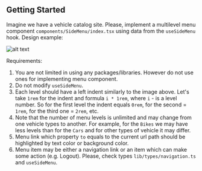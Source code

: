 ## Getting Started

Imagine we have a vehicle catalog site. Please, implement a multilevel menu component `components/SideMenu/index.tsx` using data from the `useSideMenu` hook. Design example:

![alt text](https://i.stack.imgur.com/agMDJ.png)

Requirements:

1. You are not limited in using any packages/libraries. However do not use ones for implementing menu component.
2. Do not modify `useSideMenu`.
3. Each level should have a left indent similarly to the image above. Let's take `1rem` for the indent and formula `i * 1rem`, where `i` - is a level number. So for the first level the indent equals `0rem`, for the second = `1rem`, for the third one = `2rem`, etc.
4. Note that the number of menu levels is unlimited and may change from one vehicle types to another. For example, for the `Bikes` we may have less levels than for the `Cars` and for other types of vehicle it may differ.
5. Menu link which property `to` equals to the current url path should be highlighted by text color or background color.
6. Menu item may be either a navigation link or an item which can make some action (e.g. Logout). Please, check types `lib/types/navigation.ts` and `useSideMenu`.
